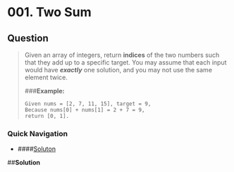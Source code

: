 # 001. Two Sum

## **Question**
>Given an array of integers, return **indices** of the two numbers such that they add up to a specific target.
>You may assume that each input would have _**exactly**_ one solution, and you may not use the same element twice.
>
>
> ###**Example:**
>
>     Given nums = [2, 7, 11, 15], target = 9,
>     Because nums[0] + nums[1] = 2 + 7 = 9,
>     return [0, 1].

### **Quick Navigation**
 - ####[Soluton](##solution)

##**Solution**
